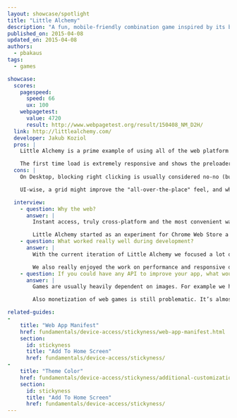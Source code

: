 ```yaml
---
layout: showcase/spotlight
title: "Little Alchemy"
description: "A fun, mobile-friendly combination game inspired by its bigger brother Alchemy."
published_on: 2015-04-08
updated_on: 2015-04-08
authors:
  - pbakaus
tags: 
  - games

showcase:
  scores:
    pagespeed:
      speed: 66
      ux: 100
    webpagetest:
      value: 4720
      result: http://www.webpagetest.org/result/150408_NM_D2H/
  link: http://littlealchemy.com/
  developer: Jakub Koziol
  pros: |
    Little Alchemy is a prime example of using all of the web platform's latest abilities to its full advantage. It uses the [web app manifest](/web/fundamentals/device-access/stickyness/web-app-manifest.html) to launch fullscreen when installed and blends in with Android with the help of [theme-color](/web/fundamentals/device-access/stickyness/additional-customizations.html).

    The first time load is extremely responsive and shows the preloader right away. In addition, it can be played entirely offline through its use of AppCache. Well done.
  cons: |
    On Desktop, blocking right clicking is usually considered no-no (but it allowed me to find the secret cheat code by mistyping the Chrome DevTools shortcut :)). Not a terribly big deal for a game though.

    UI-wise, a grid might improve the "all-over-the-place" feel, and when dragging elements on mobile, shifting them slightly to the top so that you can see what you're moving below your finger could improve visibility.

  interview:
    - question: Why the web?
      answer: |
        Instant access, truly cross-platform and the most convenient way of sharing on top of that. If that doesn’t sound good I don’t know what does.

        Little Alchemy started as an experiment for Chrome Web Store a few years back. Over time we expanded to other platforms but the web version remains our main focus. Right now all of our native apps are directly based on the web app. It cuts a lot of work and streamlines the process of updating the game, which is incredibly important for a tiny team like ours.
    - question: What worked really well during development?
      answer: |
        With the current iteration of Little Alchemy we focused a lot on the mobile web. During the development we worked with many physical devices and remote Chrome DevTools helped us to significantly speed up the process.

        We also really enjoyed the work on performance and responsive design. Current set of tools in Chrome allows for very efficient work on these aspects of the app. 
    - question: If you could have any API to improve your app, what would it be?
      answer: |
        Games are usually heavily dependent on images. For example we have a library of over 500 images that need to be scalable and for the optimal experience they should be loaded before the player starts the game. It requires different logic than your typical web app where you can lazy load and use atlases. Having a way to deal with that in an efficient way would save us a lot of work and would make for a better experience for our players.

        Also monetization of web games is still problematic. It’s almost impossible to implement payments without going straight into free to play and there aren’t many elegant ways to support HTML5 games with ads. It’s an issue that informs the types and quality of games on the web platform.

related-guides:
-
    title: "Web App Manifest"
    href: fundamentals/device-access/stickyness/web-app-manifest.html
    section:
      id: stickyness
      title: "Add To Home Screen"
      href: fundamentals/device-access/stickyness/
-
    title: "Theme Color"
    href: fundamentals/device-access/stickyness/additional-customizations.html
    section:
      id: stickyness
      title: "Add To Home Screen"
      href: fundamentals/device-access/stickyness/
---
```

